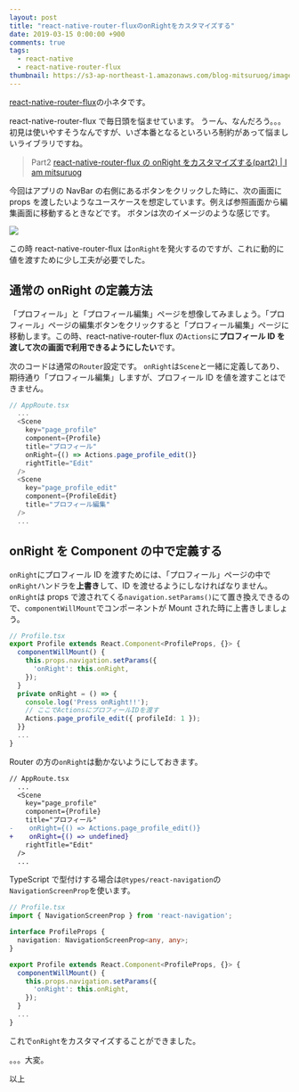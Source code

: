 ```yaml
---
layout: post
title: "react-native-router-fluxのonRightをカスタマイズする"
date: 2019-03-15 0:00:00 +900
comments: true
tags:
  - react-native
  - react-native-router-flux
thumbnail: https://s3-ap-northeast-1.amazonaws.com/blog-mitsuruog/images/2019/rnrf-logo.png
---
```


[react-native-router-flux](https://github.com/aksonov/react-native-router-flux)の小ネタです。

react-native-router-flux で毎日頭を悩ませています。
うーん、なんだろう。。。初見は使いやすそうなんですが、いざ本番となるといろいろ制約があって悩ましいライブラリですね。

> Part2
> [react\-native\-router\-flux の onRight をカスタマイズする(part2) \| I am mitsuruog](https://blog.mitsuruog.info/2019/08/rnrf-customizable-onright)

今回はアプリの NavBar の右側にあるボタンをクリックした時に、次の画面に props を渡したいようなユースケースを想定しています。例えば参照画面から編集画面に移動するときなどです。
ボタンは次のイメージのような感じです。

![](https://s3-ap-northeast-1.amazonaws.com/blog-mitsuruog/images/2019/rnrf1.png)

この時 react-native-router-flux は`onRight`を発火するのですが、これに動的に値を渡すために少し工夫が必要でした。

## 通常の onRight の定義方法

「プロフィール」と「プロフィール編集」ページを想像してみましょう。「プロフィール」ページの編集ボタンをクリックすると「プロフィール編集」ページに移動します。この時、react-native-router-flux の`Actions`に**プロフィール ID を渡して次の画面で利用できるようにしたい**です。

次のコードは通常の`Router`設定です。
`onRight`は`Scene`と一緒に定義してあり、期待通り「プロフィール編集」しますが、プロフィール ID を値を渡すことはできません。

```ts
// AppRoute.tsx
  ...
  <Scene
    key="page_profile"
    component={Profile}
    title="プロフィール"
    onRight={() => Actions.page_profile_edit()}
    rightTitle="Edit"
  />
  <Scene
    key="page_profile_edit"
    component={ProfileEdit}
    title="プロフィール編集"
  />
  ...
```

## onRight を Component の中で定義する

`onRight`にプロフィール ID を渡すためには、「プロフィール」ページの中で`onRight`ハンドラを**上書き**して、ID を渡せるようにしなければなりません。
`onRight`は props で渡されてくる`navigation.setParams()`にて置き換えできるので、`componentWillMount`でコンポーネントが Mount された時に上書きしましょう。

```ts
// Profile.tsx
export Profile extends React.Component<ProfileProps, {}> {
  componentWillMount() {
    this.props.navigation.setParams({
      'onRight': this.onRight,
    });
  }
  private onRight = () => {
    console.log('Press onRight!!');
    // ここでActionsにプロフィールIDを渡す
    Actions.page_profile_edit({ profileId: 1 });
  }}
  ...
}
```

Router の方の`onRight`は動かないようにしておきます。

```diff
// AppRoute.tsx
  ...
  <Scene
    key="page_profile"
    component={Profile}
    title="プロフィール"
-    onRight={() => Actions.page_profile_edit()}
+    onRight={() => undefined}
    rightTitle="Edit"
  />
  ...
```

TypeScript で型付けする場合は`@types/react-navigation`の`NavigationScreenProp`を使います。

```ts
// Profile.tsx
import { NavigationScreenProp } from 'react-navigation';

interface ProfileProps {
  navigation: NavigationScreenProp<any, any>;
}

export Profile extends React.Component<ProfileProps, {}> {
  componentWillMount() {
    this.props.navigation.setParams({
      'onRight': this.onRight,
    });
  }
  ...
}
```

これで`onRight`をカスタマイズすることができました。

。。。大変。

以上
